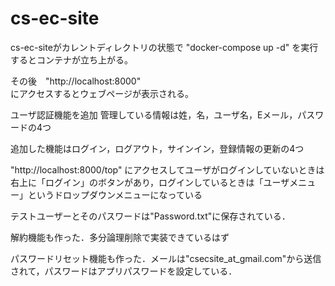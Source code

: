 # cs-ec-site

cs-ec-siteがカレントディレクトリの状態で "docker-compose up -d" を実行するとコンテナが立ち上がる。

その後　"http://localhost:8000"    
にアクセスするとウェブページが表示される。

ユーザ認証機能を追加
管理している情報は姓，名，ユーザ名，Eメール，パスワードの4つ

追加した機能はログイン，ログアウト，サインイン，登録情報の更新の4つ

"http://localhost:8000/top"
にアクセスしてユーザがログインしていないときは右上に「ログイン」のボタンがあり，ログインしているときは「ユーザメニュー」というドロップダウンメニューになっている

テストユーザーとそのパスワードは"Password.txt"に保存されている．

解約機能も作った．多分論理削除で実装できているはず

パスワードリセット機能も作った．メールは"csecsite_at_gmail.com"から送信されて，パスワードはアプリパスワードを設定している．
